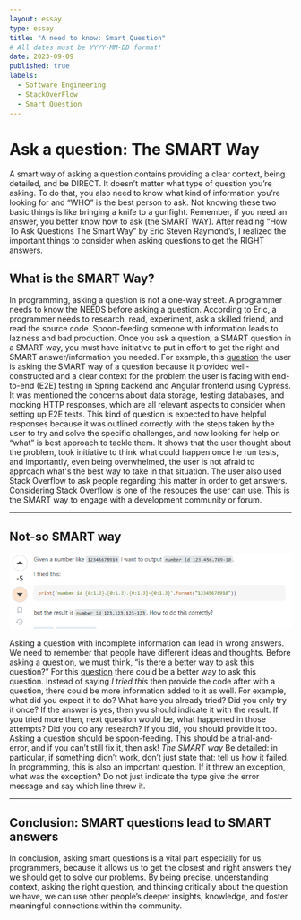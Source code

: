 ```yaml
---
layout: essay
type: essay
title: "A need to know: Smart Question"
# All dates must be YYYY-MM-DD format!
date: 2023-09-09
published: true
labels:
  - Software Engineering
  - StackOverFlow
  - Smart Question
---
```


# Ask a question: The SMART Way

A smart way of asking a question contains providing a clear context, being detailed, and be DIRECT. It doesn’t matter what type of question you’re asking. To do that, you also need to know what kind of information you’re looking for and “WHO” is the best person to ask. Not knowing these two basic things is like bringing a knife to a gunfight. Remember, if you need an answer, you better know how to ask (the SMART WAY). After reading “How To Ask Questions The Smart Way” by Eric Steven Raymond’s, I realized the important things to consider when asking questions to get the RIGHT answers.

## What is the SMART Way?

In programming, asking a question is not a one-way street. A programmer needs to know the NEEDS before asking a question. According to Eric, a programmer needs to research, read, experiment, ask a skilled friend, and read the source code. Spoon-feeding someone with information leads to laziness and bad production. Once you ask a question, a SMART question in a SMART way, you must have initiative to put in effort to get the right and SMART answer/information you needed. For example, this [question](https://stackoverflow.com/questions/77071412/how-to-handle-data-storage-in-cypress-e2e-testing) the user is asking the SMART way of a question because it provided well-constructed and a clear context for the problem the user is facing with end-to-end (E2E) testing in Spring backend and Angular frontend using Cypress. It was mentioned the concerns about data storage, testing databases, and mocking HTTP responses, which are all relevant aspects to consider when setting up E2E tests. This kind of question is expected to have helpful responses because it was outlined correctly with the steps taken by the user to try and solve the specific challenges, and now looking for help on “what” is best approach to tackle them. It shows that the user thought about the problem, took initiative to think what could happen once he run tests, and importantly, even being overwhelmed, the user is not afraid to approach what's the best way to take in that situation. The user also used Stack Overflow to ask people regarding this matter in order to get answers. Considering Stack Overflow is one of the resouces the user can use. This is the SMART way to engage with a development community or forum.
<hr>

## Not-so SMART way
<img width="600px" 
     class="rounded float-start pe-4" 
     src="../img/badquestion.png" >

     
Asking a question with incomplete information can lead in wrong answers. We need to remember that people have different ideas and thoughts. Before asking a question, we must think, “is there a better way to ask this question?” For this [question](https://stackoverflow.com/questions/50067307/use-a-formatted-string-to-separate-groups-of-digits) there could be a better way to ask this question. Instead of saying *I tried this* then provide the code after with a question, there could be more information added to it as well. For example, what did you expect it to do? What have you already tried? Did you only try it once? If the answer is yes, then you should indicate it with the result. If you tried more then, next question would be, what happened in those attempts? Did you do any research? If you did, you should provide it too. Asking a question should be spoon-feeding. This should be a trial-and-error, and if you can’t still fix it, then ask! *The SMART way* Be detailed: in particular, if something didn’t work, don’t just state that: tell us how it failed. In programming, this is also an important question. If it threw an exception, what was the exception? Do not just indicate the type give the error message and say which line threw it. 

<hr>

## Conclusion: SMART questions lead to SMART answers

In conclusion, asking smart questions is a vital part especially for us, programmers, because it allows us to get the closest and right answers they we should get to solve our problems. By being precise, understanding context, asking the right question, and thinking critically about the question we have, we can use other people’s deeper insights, knowledge, and foster meaningful connections within the community. 
